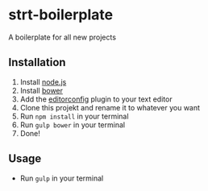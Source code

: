 # strt-boilerplate
A boilerplate for all new projects

## Installation
1. Install [node.js](https://nodejs.org/en/)
2. Install [bower](http://bower.io/)
3. Add the [editorconfig](http://editorconfig.org/) plugin to your text editor 
4. Clone this projekt and rename it to whatever you want
5. Run `npm install` in your terminal
6. Run `gulp bower` in your terminal 
7. Done!

## Usage
+ Run `gulp` in your terminal
